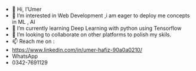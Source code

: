 - 👋 Hi, I’Umer
- 👀 I’m interested in Web Development ,i am eager to deploy me concepts in ML , AI
- 🌱 I’m currently learning Deep Learning with python using Tensorflow
- 💞️ I’m looking to collaborate on other platforms to polish my skils.
- 📫 Reach me on :
- https://www.linkedin.com/in/umer-hafiz-90a0a0210/
- WhatsApp
- 0342-7691129

<!---
umer1234363333333333333/umer1234363333333333333 is a ✨ special ✨ repository because its `README.md` (this file) appears on your GitHub profile.
You can click the Preview link to take a look at your changes.
--->
